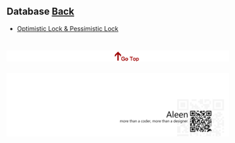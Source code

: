## Database	[Back](./../README.md)
* [Optimistic Lock & Pessimistic Lock](./乐观锁与悲观锁/乐观锁与悲观锁.md)

<a href="#" style="left:200px;"><img src="./../pic/gotop.png"></a>
=====
<a href="http://aleen42.github.io/" target="_blank" ><img src="./../pic/tail.gif"></a>
